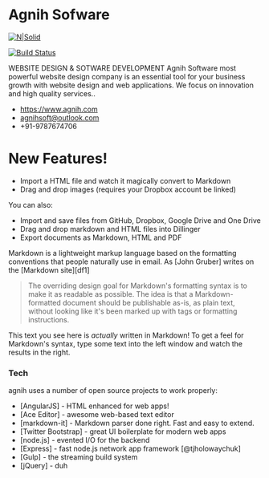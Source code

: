 # Agnih Sofware

[![N|Solid](https://www.agnih.com/assets/img/logo/logo1.png)](https://www.agnih.com)

[![Build Status](https://travis-ci.org/joemccann/dillinger.svg?branch=master)](https://travis-ci.org/joemccann/dillinger)

WEBSITE DESIGN & SOTWARE DEVELOPMENT
Agnih Software most powerful website design company is an essential tool for your business growth with website design and web applications. We focus on innovation and high quality services..

  - https://www.agnih.com
  - agnihsoft@outlook.com
  - +91-9787674706

# New Features!

  - Import a HTML file and watch it magically convert to Markdown
  - Drag and drop images (requires your Dropbox account be linked)


You can also:
  - Import and save files from GitHub, Dropbox, Google Drive and One Drive
  - Drag and drop markdown and HTML files into Dillinger
  - Export documents as Markdown, HTML and PDF

Markdown is a lightweight markup language based on the formatting conventions that people naturally use in email.  As [John Gruber] writes on the [Markdown site][df1]

> The overriding design goal for Markdown's
> formatting syntax is to make it as readable
> as possible. The idea is that a
> Markdown-formatted document should be
> publishable as-is, as plain text, without
> looking like it's been marked up with tags
> or formatting instructions.

This text you see here is *actually* written in Markdown! To get a feel for Markdown's syntax, type some text into the left window and watch the results in the right.

### Tech

agnih uses a number of open source projects to work properly:

* [AngularJS] - HTML enhanced for web apps!
* [Ace Editor] - awesome web-based text editor
* [markdown-it] - Markdown parser done right. Fast and easy to extend.
* [Twitter Bootstrap] - great UI boilerplate for modern web apps
* [node.js] - evented I/O for the backend
* [Express] - fast node.js network app framework [@tjholowaychuk]
* [Gulp] - the streaming build system
* [jQuery] - duh


